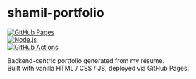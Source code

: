 # shamil-portfolio  
[![GitHub Pages](https://img.shields.io/badge/live-site-blue?style=flat-square)](https://YOUR_USERNAME.github.io/shamil-portfolio)  
[![Node.js](https://img.shields.io/badge/Node.js-20-339933?style=flat-square&logo=nodedotjs)](https://nodejs.org)  
[![GitHub Actions](https://img.shields.io/badge/deploy-GitHub%20Pages-2088FF?style=flat-square&logo=github-actions)](https://github.com/YOUR_USERNAME/shamil-portfolio/actions)

Backend-centric portfolio generated from my résumé.  
Built with vanilla HTML / CSS / JS, deployed via GitHub Pages.